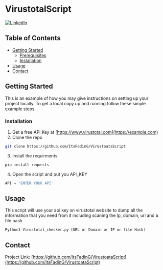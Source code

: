 # VirustotalScript
[![LinkedIn][linkedin-shield]][linkedin-url]

<!-- TABLE OF CONTENTS -->
## Table of Contents
* [Getting Started](#getting-started)
  * [Prerequisites](#prerequisites)
  * [Installation](#installation)
* [Usage](#usage)
* [Contact](#contact)


<!-- GETTING STARTED -->
## Getting Started

This is an example of how you may give instructions on setting up your project locally.
To get a local copy up and running follow these simple example steps.

### Installation

1. Get a free API Key at [https://www.virustotal.com](https://example.com)
2. Clone the repo
```sh
git clone https://github.com/ItsFadinG/VirustoataScript
```
3. Install the requirments
```sh
pip install requests
```
4. Open the script and put you API_KEY
```Python
API = 'ENTER YOUR API'
```

<!-- USAGE EXAMPLES -->
## Usage
This script will use your api key on virustotal website to dump all the information that you need from it including scaning the Ip, domain, url and a file hash.
```sh
Python3 Virustotal_checker.py [URL or Domain or IP or file Hash]
```

<!-- CONTACT -->
## Contact

Project Link: [https://github.com/ItsFadinG/VirustoataScript](https://github.com/ItsFadinG/VirustoataScript)

<!-- MARKDOWN LINKS & IMAGES -->
<!-- https://www.markdownguide.org/basic-syntax/#reference-style-links -->
[linkedin-shield]: https://img.shields.io/badge/-LinkedIn-black.svg?style=flat-square&logo=linkedin&colorB=555
[linkedin-url]: https://www.linkedin.com/in/muhammad-adel-424367182/
